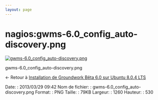 ```yaml
---
layout: page
---
```


nagios:gwms-6.0\_config\_auto-discovery.png
===========================================

[![gwms-6.0\_config\_auto-discovery.png](..//assets/media/nagios/gwms-6.0_config_auto-discovery.png@cache=&w=900&h=378 "gwms-6.0_config_auto-discovery.png")](..//assets/media/nagios/gwms-6.0_config_auto-discovery.png@cache= "Afficher le fichier original")

gwms-6.0\_config\_auto-discovery.png

← Retour à [Installation de Groundwork Bêta 6.0 sur Ubuntu 8.0.4
LTS](../../groundwork/groundwork6.0-install-ubuntu.html "groundwork:groundwork6.0-install-ubuntu")

Date:
:   2013/03/29 09:42
Nom de fichier:
:   gwms-6.0\_config\_auto-discovery.png
Format:
:   PNG
Taille:
:   79KB
Largeur:
:   1260
Hauteur:
:   530

